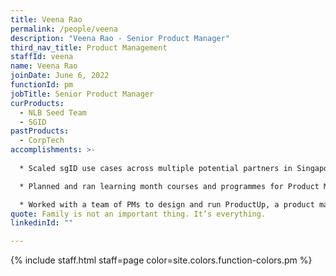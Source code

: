 ```yaml
---
title: Veena Rao
permalink: /people/veena
description: "Veena Rao - Senior Product Manager"
third_nav_title: Product Management
staffId: veena
name: Veena Rao
joinDate: June 6, 2022
functionId: pm
jobTitle: Senior Product Manager
curProducts:
  - NLB Seed Team
  - SGID
pastProducts:
  - CorpTech
accomplishments: >-
  
  * Scaled sgID use cases across multiple potential partners in Singapore

  * Planned and ran learning month courses and programmes for Product Manager upskilling

  * Worked with a team of PMs to design and run ProductUp, a product management 101 workshop for senior government leaders
quote: Family is not an important thing. It’s everything.
linkedinId: ""

---
```


{% include staff.html staff=page color=site.colors.function-colors.pm %}
